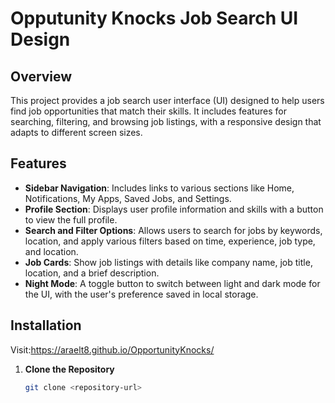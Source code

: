 # Opputunity Knocks Job Search UI Design

## Overview

This project provides a job search user interface (UI) designed to help users find job opportunities that match their skills. It includes features for searching, filtering, and browsing job listings, with a responsive design that adapts to different screen sizes.

## Features

- **Sidebar Navigation**: Includes links to various sections like Home, Notifications, My Apps, Saved Jobs, and Settings.
- **Profile Section**: Displays user profile information and skills with a button to view the full profile.
- **Search and Filter Options**: Allows users to search for jobs by keywords, location, and apply various filters based on time, experience, job type, and location.
- **Job Cards**: Show job listings with details like company name, job title, location, and a brief description.
- **Night Mode**: A toggle button to switch between light and dark mode for the UI, with the user's preference saved in local storage.

## Installation
 Visit:https://araelt8.github.io/OpportunityKnocks/

1. **Clone the Repository**

   ```bash
   git clone <repository-url>
